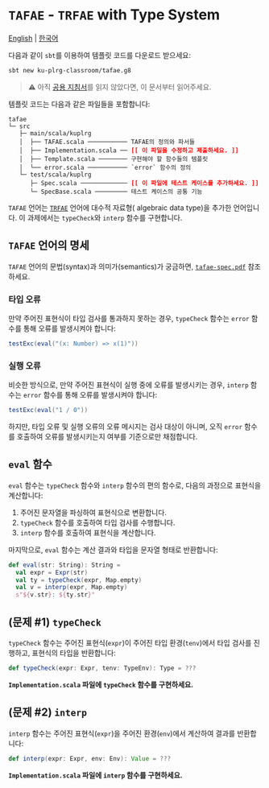 # `TAFAE` - `TRFAE` with Type System

[English](./README.md) | [한국어](./README.ko.md)

다음과 같이 `sbt`를 이용하여 템플릿 코드를 다운로드 받으세요:
```bash
sbt new ku-plrg-classroom/tafae.g8
```

> :warning: 아직 [공용 지침서](https://github.com/ku-plrg-classroom/docs/blob/main/README.ko.md)를 읽지 않았다면, 이 문서부터 읽어주세요.

템플릿 코드는 다음과 같은 파일들을 포함합니다:
<pre><code>tafae
└─ src
   ├─ main/scala/kuplrg
   │  ├── TAFAE.scala ─────────── TAFAE의 정의와 파서들
   │  ├── Implementation.scala ── <b style='color:red;'>[[ 이 파일을 수정하고 제출하세요. ]]</b>
   │  ├── Template.scala ──────── 구현해야 할 함수들의 템플릿
   │  └── error.scala ─────────── `error` 함수의 정의
   └─ test/scala/kuplrg
      ├─ Spec.scala ───────────── <b style='color:red;'>[[ 이 파일에 테스트 케이스를 추가하세요. ]]</b>
      └─ SpecBase.scala ───────── 테스트 케이스의 공통 기능</code></pre>

`TAFAE` 언어는 [`TRFAE`](../trfae/README.ko.md) 언어에 대수적 자료형( algebraic
data type)을 추가한 언어입니다. 이 과제에서는 `typeCheck`와 `interp` 함수를
구현합니다.

## `TAFAE` 언어의 명세

`TAFAE` 언어의 문법(syntax)과 의미가(semantics)가 궁금하면,
[`tafae-spec.pdf`](./tafae-spec.pdf) 참조하세요.

### 타입 오류

만약 주어진 표현식이 타입 검사를 통과하지 못하는 경우, `typeCheck` 함수는
`error` 함수를 통해 오류를 발생시켜야 합니다:
```scala
testExc(eval("(x: Number) => x(1)"))
```

### 실행 오류

비슷한 방식으로, 만약 주어진 표현식이 실행 중에 오류를 발생시키는 경우, `interp`
함수는 `error` 함수를 통해 오류를 발생시켜야 합니다:
```scala
testExc(eval("1 / 0"))
```

하지만, 타입 오류 및 실행 오류의 오류 메시지는 검사 대상이 아니며, 오직 `error`
함수를 호출하여 오류를 발생시키는지 여부를 기준으로만 채점합니다.

## `eval` 함수

`eval` 함수는 `typeCheck` 함수와 `interp` 함수의 편의 함수로, 다음의 과정으로
표현식을 계산합니다:

1. 주어진 문자열을 파싱하여 표현식으로 변환합니다.
1. `typeCheck` 함수를 호출하여 타입 검사를 수행합니다.
1. `interp` 함수를 호출하여 표현식을 계산합니다.

마지막으로, `eval` 함수는 계산 결과와 타입을 문자열 형태로 반환합니다:
```scala
def eval(str: String): String =
  val expr = Expr(str)
  val ty = typeCheck(expr, Map.empty)
  val v = interp(expr, Map.empty)
  s"${v.str}: ${ty.str}"
```

## (문제 #1) `typeCheck`

`typeCheck` 함수는 주어진 표현식(`expr`)이 주어진 타입 환경(`tenv`)에서 타입
검사를 진행하고, 표현식의 타입을 반환합니다:
```scala
def typeCheck(expr: Expr, tenv: TypeEnv): Type = ???
```
**`Implementation.scala` 파일에 `typeCheck` 함수를 구현하세요.**

## (문제 #2) `interp`

`interp` 함수는 주어진 표현식(`expr`)을 주어진 환경(`env`)에서 계산하여 결과를
반환합니다:
```scala
def interp(expr: Expr, env: Env): Value = ???
```
**`Implementation.scala` 파일에 `interp` 함수를 구현하세요.**
